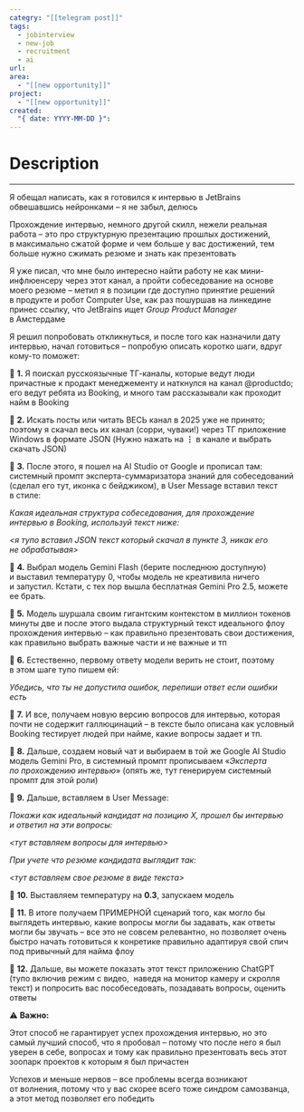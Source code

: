```yaml
---
categry: "[[telegram post]]"
tags:
  - jobinterview
  - new-job
  - recruitment
  - ai
url: 
area:
  - "[[new opportunity]]"
project:
  - "[[new opportunity]]"
created:
  "{ date: YYYY-MM-DD }":
---
```


# Description
---
Я обещал написать, как я готовился к интервью в JetBrains обвешавшись нейронками – я не забыл, делюсь

Прохождение интервью, немного другой скилл, нежели реальная работа – это про структурную презентацию прошлых достижений, в максимально сжатой форме и чем больше у вас достижений, тем больше нужно сжимать резюме и знать как презентовать 

  

Я уже писал, что мне было интересно найти работу не как мини-инфлюенсеру через этот канал, а пройти собеседование на основе моего резюме – метил я в позиции где доступно принятие решений в продукте и робот Computer Use, как раз пошуршав на линкедине принес ссылку, что JetBrains ищет _Group Product Manager_ в Амстердаме

  

Я решил попробовать откликнуться, и после того как назначили дату интервью, начал готовиться – попробую описать коротко шаги, вдруг кому-то поможет:

  

💬 **1.** Я поискал русскоязычные ТГ-каналы, которые ведут люди причастные к продакт менеджементу и наткнулся на канал @productdo; его ведут ребята из Booking, и много там рассказывали как проходит найм в Booking

💬 **2.** Искать посты или читать ВЕСЬ канал в 2025 уже не принято; поэтому я скачал весь их канал (сорри, чуваки!) через ТГ приложение Windows в формате JSON (Нужно нажать на **⋮** в канале и выбрать скачать JSON)

💬 **3.** После этого, я пошел на AI Studio от Google и прописал там: 
системный промпт эксперта-суммаризатора знаний для собеседований (сделал его тут, иконка с бейджиком), в User Message вставил текст в стиле:

_Какая идеальная структура собеседования, для прохождение интервью в Booking, используй текст ниже:_ 

  

_<я тупо вставил JSON текст который скачал в пункте 3, никак его не обрабатывая>_

  

💬 **4.** Выбрал модель Gemini Flash (берите последнюю доступную) и выставил температуру 0, чтобы модель не креативила ничего и запустил. Кстати, с тех пор вышла бесплатная Gemini Pro 2.5, можете ее брать.

  

💬 **5.** Модель шуршала своим гигантским контекстом в миллион токенов минуты две и после этого выдала структурный текст идеального флоу прохождения интервью – как правильно презентовать свои достижения, как правильно выбрать важные части и не важные и тп

  

💬 **6.** Естественно, первому ответу модели верить не стоит, поэтому в этом шаге тупо пишем ей:

_Убедись, что ты не допустила ошибок, перепиши ответ если ошибки есть_

  

💬 **7.** И все, получаем новую версию вопросов для интервью, которая почти не содержит галлюцинаций – в тексте было описана как условный Booking тестирует людей при найме, какие вопросы задает и тп.

  

💬 **8.** Дальше, создаем новый чат и выбираем в той же Google AI Studio модель Gemini Pro, в системный промпт прописываем «_Эксперта по прохождению интервью_» (опять же, тут генерируем системный промпт для этой роли)

  

💬 **9.** Дальше, вставляем в User Message: 

  

_Покажи как идеальный кандидат на позицию X, прошел бы интервью и ответил на эти вопросы:_ 

_<тут вставляем вопросы для интервью>_

  

_При учете что резюме кандидата выглядит так:_ 

_<тут вставляем свое резюме в виде текста>_

  

💬 **10.** Выставляем температуру на **0.3**, запускаем модель 

  

💬 **11.** В итоге получаем ПРИМЕРНОЙ сценарий того, как могло бы выглядеть интервью, какие вопросы могли бы задавать, как ответы могли бы звучать – все это не совсем релевантно, но позволяет очень быстро начать готовиться к конретике правильно адаптируя свой спич под привычный для найма флоу

  

💬 **12.** Дальше, вы можете показать этот текст приложению ChatGPT (тупо включив режим с видео,  наведя на монитор камеру и скролля текст) и попросить вас пособеседовать, позадавать вопросы, оценить ответы

  

⚠️ **Важно:** 

Этот способ не гарантирует успех прохождения интервью, но это самый лучший способ, что я пробовал – потому что после него я был уверен в себе, вопросах и тому как правильно презентовать весь этот зоопарк проектов к которым я был причастен

  

Успехов и меньше нервов – все проблемы всегда возникают от волнения, потому что у вас скорее всего тоже синдром самозванца, а этот метод позволяет его победить